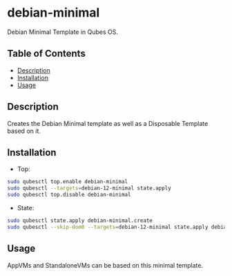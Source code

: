 # debian-minimal

Debian Minimal Template in Qubes OS.

## Table of Contents

*   [Description](#description)
*   [Installation](#installation)
*   [Usage](#usage)

## Description

Creates the Debian Minimal template as well as a Disposable Template based on
it.

## Installation

*   Top:

```sh
sudo qubesctl top.enable debian-minimal
sudo qubesctl --targets=debian-12-minimal state.apply
sudo qubesctl top.disable debian-minimal
```

*   State:

<!-- pkg:begin:post-install -->

```sh
sudo qubesctl state.apply debian-minimal.create
sudo qubesctl --skip-dom0 --targets=debian-12-minimal state.apply debian-minimal.install
```

<!-- pkg:end:post-install -->

## Usage

AppVMs and StandaloneVMs can be based on this minimal template.
